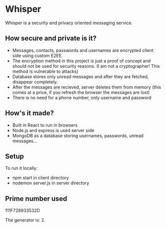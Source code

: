 # Whisper
Whisper is a security and privacy oriented messaging service.

## How secure and private is it?
* Messages, contacts, passwords and usernames are encrypted client side using custom E2EE.
* The encryption method in this project is just a proof of concept and should not be used for security reasons. (I am not a cryptographer! This method is vulnerable to attacks)
* Database stores only unread messages and after they are fetched, disappear completely.
* After the messages are recieved, server deletes them from memory (this comes at a price, if you refresh the browser the messages are lost)
* There is no need for a phone number, only username and password

## How's it made?
* Built in React to run in browsers
* Node.js and express is used server side
* MongoDB as a database storing usernames, passwords, unread messages...

## Setup
To run it locally:
* npm start in client directory
* nodemon server.js in server directory

## Prime number used

   111F728933532D

   The generator is: 2.

